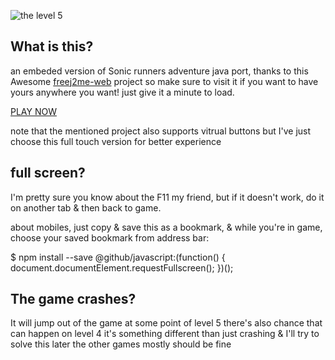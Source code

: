 
![the level 5](https://github.com/user-attachments/assets/d6c62027-ad90-41b7-95ef-9c84920d04f0)

## What is this?
an embeded version of Sonic runners adventure java port, thanks to this Awesome [freej2me-web](https://github.com/zb3/freej2me-web) 
project so make sure to visit it if you want to have yours anywhere you want! just give it a minute to load.

[PLAY NOW](https://neocharmy.github.io/runnersadventure/web/run.html?app=Sonic%20Runners%20Adventure&fractionScale=1)

note that the mentioned project also supports vitrual buttons but I've just choose this full touch version for better experience

## full screen?
I'm pretty sure you know about the F11 my friend, but if it doesn't work, do it on another tab & then back to game.

about mobiles, just copy & save this as a bookmark, & while you're in game, choose your saved bookmark from address bar:

$ npm install --save @github/javascript:(function() { document.documentElement.requestFullscreen(); })();

## The game crashes?
It will jump out of the game at some point of level 5 
there's also chance that can happen on level 4
it's something different than just crashing & I'll try to solve this later
the other games mostly should be fine
